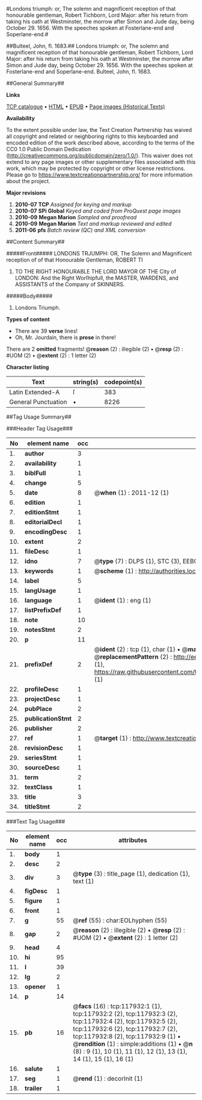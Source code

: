 #Londons triumph: or, The solemn and magnificent reception of that honourable gentleman, Robert Tichborn, Lord Major: after his return from taking his oath at Westminster, the morrow after Simon and Jude day, being October 29. 1656. With the speeches spoken at Fosterlane-end and Soperlane-end.#

##Bulteel, John, fl. 1683.##
Londons triumph: or, The solemn and magnificent reception of that honourable gentleman, Robert Tichborn, Lord Major: after his return from taking his oath at Westminster, the morrow after Simon and Jude day, being October 29. 1656. With the speeches spoken at Fosterlane-end and Soperlane-end.
Bulteel, John, fl. 1683.

##General Summary##

**Links**

[TCP catalogue](http://www.ota.ox.ac.uk/tcp/)  • 
[HTML](http://tei.it.ox.ac.uk/tcp/Texts-HTML/free/A77/A77794.html)  • 
[EPUB](http://tei.it.ox.ac.uk/tcp/Texts-EPUB/free/A77/A77794.epub) • 
[Page images (Historical Texts)](https://historicaltexts.jisc.ac.uk/eebo-99865683e)

**Availability**

To the extent possible under law, the Text Creation Partnership has waived all copyright and related or neighboring rights to this keyboarded and encoded edition of the work described above, according to the terms of the CC0 1.0 Public Domain Dedication (http://creativecommons.org/publicdomain/zero/1.0/). This waiver does not extend to any page images or other supplementary files associated with this work, which may be protected by copyright or other license restrictions. Please go to https://www.textcreationpartnership.org/ for more information about the project.

**Major revisions**

1. __2010-07__ __TCP__ *Assigned for keying and markup*
1. __2010-07__ __SPi Global__ *Keyed and coded from ProQuest page images*
1. __2010-09__ __Megan Marion__ *Sampled and proofread*
1. __2010-09__ __Megan Marion__ *Text and markup reviewed and edited*
1. __2011-06__ __pfs__ *Batch review (QC) and XML conversion*

##Content Summary##

#####Front#####
LONDONS TRJUMPH: OR, The Solemn and Magnificent reception of of that Honourable Gentleman, ROBERT TI
1. TO THE RIGHT HONOURABLE THE LORD MAYOR OF THE City of LONDON: And the Right Worſhipfull, the MASTER, WARDENS, and ASSISTANTS of the Company of SKINNERS.

#####Body#####

1. Londons Triumph.

**Types of content**

  * There are 39 **verse** lines!
  * Oh, Mr. Jourdain, there is **prose** in there!

There are 2 **omitted** fragments! 
 @__reason__ (2) : illegible (2)  •  @__resp__ (2) : #UOM (2)  •  @__extent__ (2) : 1 letter (2)

**Character listing**


|Text|string(s)|codepoint(s)|
|---|---|---|
|Latin Extended-A|ſ|383|
|General Punctuation|•|8226|

##Tag Usage Summary##

###Header Tag Usage###

|No|element name|occ|attributes|
|---|---|---|---|
|1.|__author__|3||
|2.|__availability__|1||
|3.|__biblFull__|1||
|4.|__change__|5||
|5.|__date__|8| @__when__ (1) : 2011-12 (1)|
|6.|__edition__|1||
|7.|__editionStmt__|1||
|8.|__editorialDecl__|1||
|9.|__encodingDesc__|1||
|10.|__extent__|2||
|11.|__fileDesc__|1||
|12.|__idno__|7| @__type__ (7) : DLPS (1), STC (3), EEBO-CITATION (1), PROQUEST (1), VID (1)|
|13.|__keywords__|1| @__scheme__ (1) : http://authorities.loc.gov/ (1)|
|14.|__label__|5||
|15.|__langUsage__|1||
|16.|__language__|1| @__ident__ (1) : eng (1)|
|17.|__listPrefixDef__|1||
|18.|__note__|10||
|19.|__notesStmt__|2||
|20.|__p__|11||
|21.|__prefixDef__|2| @__ident__ (2) : tcp (1), char (1)  •  @__matchPattern__ (2) : ([0-9\-]+):([0-9IVX]+) (1), (.+) (1)  •  @__replacementPattern__ (2) : http://eebo.chadwyck.com/downloadtiff?vid=$1&page=$2 (1), https://raw.githubusercontent.com/textcreationpartnership/Texts/master/tcpchars.xml#$1 (1)|
|22.|__profileDesc__|1||
|23.|__projectDesc__|1||
|24.|__pubPlace__|2||
|25.|__publicationStmt__|2||
|26.|__publisher__|2||
|27.|__ref__|1| @__target__ (1) : http://www.textcreationpartnership.org/docs/. (1)|
|28.|__revisionDesc__|1||
|29.|__seriesStmt__|1||
|30.|__sourceDesc__|1||
|31.|__term__|2||
|32.|__textClass__|1||
|33.|__title__|3||
|34.|__titleStmt__|2||


###Text Tag Usage###

|No|element name|occ|attributes|
|---|---|---|---|
|1.|__body__|1||
|2.|__desc__|2||
|3.|__div__|3| @__type__ (3) : title_page (1), dedication (1), text (1)|
|4.|__figDesc__|1||
|5.|__figure__|1||
|6.|__front__|1||
|7.|__g__|55| @__ref__ (55) : char:EOLhyphen (55)|
|8.|__gap__|2| @__reason__ (2) : illegible (2)  •  @__resp__ (2) : #UOM (2)  •  @__extent__ (2) : 1 letter (2)|
|9.|__head__|4||
|10.|__hi__|95||
|11.|__l__|39||
|12.|__lg__|2||
|13.|__opener__|1||
|14.|__p__|14||
|15.|__pb__|16| @__facs__ (16) : tcp:117932:1 (1), tcp:117932:2 (2), tcp:117932:3 (2), tcp:117932:4 (2), tcp:117932:5 (2), tcp:117932:6 (2), tcp:117932:7 (2), tcp:117932:8 (2), tcp:117932:9 (1)  •  @__rendition__ (1) : simple:additions (1)  •  @__n__ (8) : 9 (1), 10 (1), 11 (1), 12 (1), 13 (1), 14 (1), 15 (1), 16 (1)|
|16.|__salute__|1||
|17.|__seg__|1| @__rend__ (1) : decorInit (1)|
|18.|__trailer__|1||
